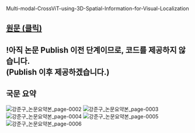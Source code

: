 Multi-modal-CrossViT-using-3D-Spatial-Information-for-Visual-Localization


[원문 (클릭)](https://drive.google.com/file/d/137iiBTtcethQDKu4zLgoHLvPYTEIGufb/view?usp=sharing)  
---

**!아직 논문 Publish 이전 단계이므로, 코드를 제공하지 않습니다.**   
(Publish 이후 제공하겠습니다.)
---
국문 요약  
---
![강준구_논문요약본_page-0002](https://github.com/user-attachments/assets/3759e5ee-9a02-40f1-a573-7719366881d0)
![강준구_논문요약본_page-0003](https://github.com/user-attachments/assets/ef0fe2e4-fb4c-41c0-8eae-1573911ded77)
![강준구_논문요약본_page-0004](https://github.com/user-attachments/assets/0ec8402e-ddf6-4d2f-a6da-d95f13a20d54)
![강준구_논문요약본_page-0005](https://github.com/user-attachments/assets/85eccff8-b40c-4df9-841f-1bd9ec7a9b69)
![강준구_논문요약본_page-0006](https://github.com/user-attachments/assets/5eb40f4f-bf4a-4a3b-826d-fc429020fa14)

